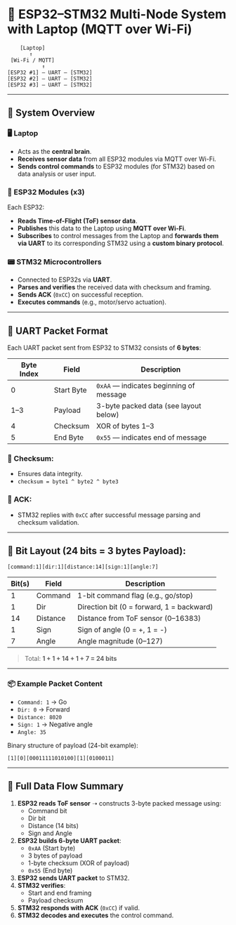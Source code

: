 # 📡 ESP32–STM32 Multi-Node System with Laptop (MQTT over Wi-Fi)

	    [Laptop]
		   ↑    
   	 [Wi-Fi / MQTT]
       	       ↑
	[ESP32 #1] — UART — [STM32]  
	[ESP32 #2] — UART — [STM32]  
	[ESP32 #3] — UART — [STM32]

---

## 🔧 System Overview

### 🖥 Laptop
- Acts as the **central brain**.
- **Receives sensor data** from all ESP32 modules via MQTT over Wi-Fi.
- **Sends control commands** to ESP32 modules (for STM32) based on data analysis or user input.

### 📶 ESP32 Modules (x3)
Each ESP32:
- **Reads Time-of-Flight (ToF) sensor data**.
- **Publishes** this data to the Laptop using **MQTT over Wi-Fi**.
- **Subscribes** to control messages from the Laptop and **forwards them via UART** to its corresponding STM32 using a **custom binary protocol**.

### 📟 STM32 Microcontrollers
- Connected to ESP32s via **UART**.
- **Parses and verifies** the received data with checksum and framing.
- **Sends ACK** (`0xCC`) on successful reception.
- **Executes commands** (e.g., motor/servo actuation).

---

## 🧱 UART Packet Format

Each UART packet sent from ESP32 to STM32 consists of **6 bytes**:

| Byte Index | Field        | Description                                       |
|------------|--------------|---------------------------------------------------|
| 0          | Start Byte   | `0xAA` — indicates beginning of message           |
| 1–3        | Payload      | 3-byte packed data (see layout below)             |
| 4          | Checksum     | XOR of bytes 1–3                                  |
| 5          | End Byte     | `0x55` — indicates end of message                 |

### 🔐 Checksum:
- Ensures data integrity.  
- `checksum = byte1 ^ byte2 ^ byte3`

### 📩 ACK:
- STM32 replies with `0xCC` after successful message parsing and checksum validation.

---

## 🧱 Bit Layout (24 bits = 3 bytes Payload):

	[command:1][dir:1][distance:14][sign:1][angle:7]

| Bit(s)       | Field     | Description                                |
|--------------|-----------|--------------------------------------------|
| 1            | Command   | 1-bit command flag (e.g., go/stop)         |
| 1            | Dir       | Direction bit (0 = forward, 1 = backward)  |
| 14           | Distance  | Distance from ToF sensor (0–16383)         |
| 1            | Sign      | Sign of angle (0 = +, 1 = -)               |
| 7            | Angle     | Angle magnitude (0–127)                    |

> Total: **1 + 1 + 14 + 1 + 7 = 24 bits**

---

### 📦 Example Packet Content

- `Command: 1` → Go  
- `Dir: 0` → Forward  
- `Distance: 8020`  
- `Sign: 1` → Negative angle  
- `Angle: 35`

Binary structure of payload (24-bit example):
```
[1][0][00011111010100][1][0100011]
```

---

## 🔄 Full Data Flow Summary

1. **ESP32 reads ToF sensor** ➝ constructs 3-byte packed message using:
   - Command bit
   - Dir bit
   - Distance (14 bits)
   - Sign and Angle
2. **ESP32 builds 6-byte UART packet**:
   - `0xAA` (Start byte)
   - 3 bytes of payload
   - 1-byte checksum (XOR of payload)
   - `0x55` (End byte)
3. **ESP32 sends UART packet** to STM32.
4. **STM32 verifies**:
   - Start and end framing
   - Payload checksum
5. **STM32 responds with ACK** (`0xCC`) if valid.
6. **STM32 decodes and executes** the control command.
